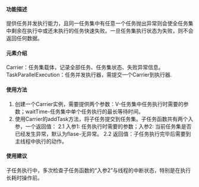#### 功能描述
提供任务并发执行能力，且同一任务集中有任意一个任务抛出异常则会使全任务集中剩余在执行中或还未执行的任务快速失败。一旦任务集执行状态为失败，则不会返回任何数据。

#### 元素介绍
Carrier：任务集载体，记录全部任务、任务集状态、失败异常信息。
TaskParallelExecution：任务并发执行器，需提交一个Carrier到执行器.

#### 使用方法
1. 创建一个Carrier实例，需要提供两个参数：V-任务集中任务执行时需要的参数；waitTime-任务集中单个任务执行的最长等待时间。
2. 使用Carrier的addTask方法，将子任务提交到任务集。子任务函数共有两个入参，一个返回值：
    2.1 入参1: 任务执行时需要的参数；入参2: 当前任务集是否已经发生异常，默认为flase-无异常。
    2.2 返回值：子任务执行完毕后需要到主线程中执行的动作。

#### 使用建议
子任务执行中，多次检查子任务函数的“入参2”与线程的中断状态，特别是在执行长耗时操作前。